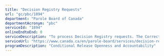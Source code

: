 ```yaml
---
title: "Decision Registry Requests"
url: "gc/pbc/1894"
department: "Parole Board of Canada"
departmentAcronym: "pbc"
serviceId: "1894"
onlineEndtoEnd: 0
serviceDescription: "To process Decision Registry requests. The Corrections and Conditional Release Act  requires the Parole Board of Canada to maintain registry of its decisions along with the reasons for those decisions. The Act also states that any person may have access to the contents of the Decision Registry for research purposes other than the name of any person, information that could be used to identify any person or information the disclosure of which could jeopardize any person’s safety."
serviceUrl: "https://www.canada.ca/en/parole-board/services/decision-registry/how-do-i-request-a-decision-from-the-registry.html"
programDescription: "Conditional Release Openness and Accountability"
---
```

